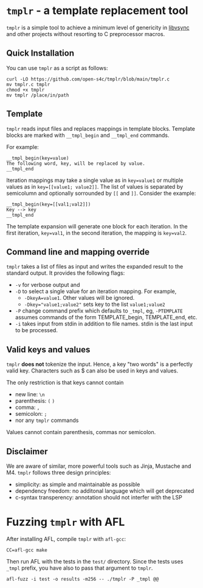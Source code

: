 # `tmplr` - a template replacement tool

`tmplr` is a simple tool to achieve a minimum level of genericity in
[libvsync][] and other projects without resorting to C preprocessor macros.

[libvsync]: https://github.com/open-s4c/libvsync

## Quick Installation

You can use `tmplr` as a script as follows:

    curl -LO https://github.com/open-s4c/tmplr/blob/main/tmplr.c
    mv tmplr.c tmplr
    chmod +x tmplr
    mv tmplr /place/in/path

## Template

`tmplr` reads input files and replaces mappings in template blocks. Template
blocks are marked with `__tmpl_begin` and `__tmpl_end` commands.

For example:

    __tmpl_begin(key=value)
    The following word, key, will be replaced by value.
    __tmpl_end

Iteration mappings may take a single value as in `key=value1` or multiple
values as in `key=[[value1; value2]]`. The list of values is separated by
semicolumn and optionally sorrounded by `[[` and `]]`.  Consider the example:

    __tmpl_begin(key=[[val1;val2]])
    Key --> key
    __tmpl_end

The template expansion will generate one block for each iteration. In the first
iteration, `key=val1`, in the second iteration, the mapping is `key=val2`.

## Command line and mapping override

`tmplr` takes a list of files as input and writes the expanded result to
the standard output. It provides the following flags:
- `-v` for verbose output and
- `-D` to select a single value for an iteration mapping. For example,
  - `-DkeyA=value1`. Other values will be ignored.
  - `-Dkey="value1;value2"` sets key to the list `value1;value2`
- `-P` change command prefix which defaults to `_tmpl`, eg, `-PTEMPLATE`
  assumes commands of the form TEMPLATE_begin, TEMPLATE_end, etc.
- `-i` takes input from stdin in addition to file names. stdin is the last
  input to be processed.


## Valid keys and values

`tmplr` **does not** tokenize the input. Hence, a key "two words" is a
perfectly valid key. Characters such as $ can also be used in keys and values.

The only restriction is that keys cannot contain
- new line: `\n`
- parenthesis: `(` `)`
- comma: `,`
- semicolon: `;`
- nor any `tmplr` commands

Values cannot contain parenthesis, commas nor semicolon.

## Disclaimer

We are aware of similar, more powerful tools such as Jinja, Mustache and M4.
`tmplr` follows three design principles:

- simplicity: as simple and maintainable as possible
- dependency freedom: no additonal language which will get deprecated
- c-syntax transperency: annotation should not interfer with the LSP

# Fuzzing `tmplr` with AFL

After installing AFL, compile `tmplr` with `afl-gcc`:

    CC=afl-gcc make

Then run AFL with the tests in the `test/` directory. Since the tests uses
`_tmpl` prefix, you have also to pass that argument to `tmplr`.

    afl-fuzz -i test -o results -m256 -- ./tmplr -P _tmpl @@
